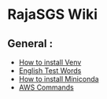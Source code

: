 # RajaSGS Wiki



## General :
  * [How to install Venv](how-to-install-venv.md)
  * [English Test Words](english-test-words)
  * [How to install Miniconda](how-to-install-miniconda.md)
  * [AWS Commands](aws-commands.md)